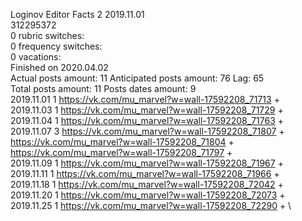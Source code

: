 Loginov	Editor Facts 2 2019.11.01\
312295372\
0 rubric switches:\
0 frequency switches:\
0 vacations:\
Finished on 2020.04.02\
Actual posts amount: 11	Anticipated posts amount: 76	 Lag: 65
\
Total posts amount: 11	Posts dates amount: 9\
2019.11.01 1 https://vk.com/mu_marvel?w=wall-17592208_71713 + \
2019.11.03 1 https://vk.com/mu_marvel?w=wall-17592208_71729 + \
2019.11.04 1 https://vk.com/mu_marvel?w=wall-17592208_71763 + \
2019.11.07 3 https://vk.com/mu_marvel?w=wall-17592208_71807 + https://vk.com/mu_marvel?w=wall-17592208_71804 + https://vk.com/mu_marvel?w=wall-17592208_71797 + \
2019.11.09 1 https://vk.com/mu_marvel?w=wall-17592208_71967 + \
2019.11.11 1 https://vk.com/mu_marvel?w=wall-17592208_71966 + \
2019.11.18 1 https://vk.com/mu_marvel?w=wall-17592208_72042 + \
2019.11.20 1 https://vk.com/mu_marvel?w=wall-17592208_72073 + \
2019.11.25 1 https://vk.com/mu_marvel?w=wall-17592208_72290 + \
